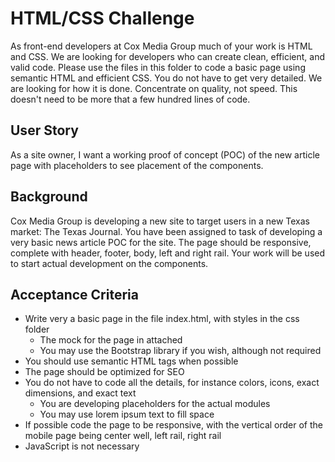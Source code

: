 # HTML/CSS Challenge

As front-end developers at Cox Media Group much of your work is HTML and CSS. We are looking for developers who can create clean, efficient, and valid code. Please use the files in this folder to code a basic page using semantic HTML and efficient CSS. You do not have to get very detailed. We are looking for how it is done. Concentrate on quality, not speed. This doesn't need to be more that a few hundred lines of code.

## User Story
As a site owner, I want a working proof of concept (POC) of the new article page with placeholders to see placement of the components.

## Background
Cox Media Group is developing a new site to target users in a new Texas market: The Texas Journal. You have been assigned to task of developing a very basic news article POC for the site. The page should be responsive, complete with header, footer, body, left and right rail. Your work will be used to start actual development on the components.

## Acceptance Criteria
* Write very a basic page in the file index.html, with styles in the css folder
  * The mock for the page in attached
  * You may use the Bootstrap library if you wish, although not required
* You should use semantic HTML tags when possible
* The page should be optimized for SEO
* You do not have to code all the details, for instance colors, icons, exact dimensions, and exact text
  * You are developing placeholders for the actual modules
  * You may use lorem ipsum text to fill space
* If possible code the page to be responsive, with the vertical order of the mobile page being center well, left rail, right rail
* JavaScript is not necessary

